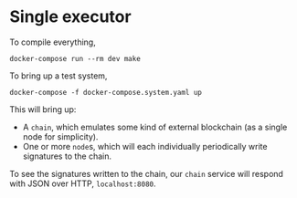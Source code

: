 # Single executor

To compile everything,
```
docker-compose run --rm dev make
```

To bring up a test system,

```
docker-compose -f docker-compose.system.yaml up
```

This will bring up:
* A `chain`, which emulates some kind of external blockchain (as a single node for simplicity).
* One or more `node`s, which will each individually periodically write signatures to the chain.

To see the signatures written to the chain, our `chain` service will respond with JSON over
HTTP, `localhost:8080`.
